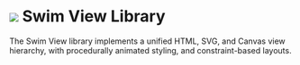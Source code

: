# <a href="https://www.swimos.org"><img src="https://docs.swimos.org/readme/breach-marlin-blue-wide.svg"></a> Swim View Library

The Swim View library implements a unified HTML, SVG, and Canvas view
hierarchy, with procedurally animated styling, and constraint-based layouts.
